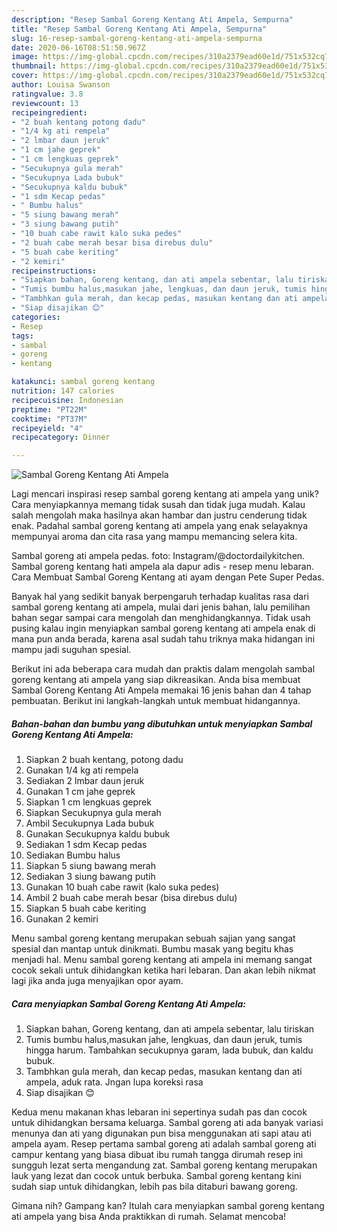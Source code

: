 ```yaml
---
description: "Resep Sambal Goreng Kentang Ati Ampela, Sempurna"
title: "Resep Sambal Goreng Kentang Ati Ampela, Sempurna"
slug: 16-resep-sambal-goreng-kentang-ati-ampela-sempurna
date: 2020-06-16T08:51:50.967Z
image: https://img-global.cpcdn.com/recipes/310a2379ead60e1d/751x532cq70/sambal-goreng-kentang-ati-ampela-foto-resep-utama.jpg
thumbnail: https://img-global.cpcdn.com/recipes/310a2379ead60e1d/751x532cq70/sambal-goreng-kentang-ati-ampela-foto-resep-utama.jpg
cover: https://img-global.cpcdn.com/recipes/310a2379ead60e1d/751x532cq70/sambal-goreng-kentang-ati-ampela-foto-resep-utama.jpg
author: Louisa Swanson
ratingvalue: 3.8
reviewcount: 13
recipeingredient:
- "2 buah kentang potong dadu"
- "1/4 kg ati rempela"
- "2 lmbar daun jeruk"
- "1 cm jahe geprek"
- "1 cm lengkuas geprek"
- "Secukupnya gula merah"
- "Secukupnya Lada bubuk"
- "Secukupnya kaldu bubuk"
- "1 sdm Kecap pedas"
- " Bumbu halus"
- "5 siung bawang merah"
- "3 siung bawang putih"
- "10 buah cabe rawit kalo suka pedes"
- "2 buah cabe merah besar bisa direbus dulu"
- "5 buah cabe keriting"
- "2 kemiri"
recipeinstructions:
- "Siapkan bahan, Goreng kentang, dan ati ampela sebentar, lalu tiriskan"
- "Tumis bumbu halus,masukan jahe, lengkuas, dan daun jeruk, tumis hingga harum. Tambahkan secukupnya garam, lada bubuk, dan kaldu bubuk."
- "Tambhkan gula merah, dan kecap pedas, masukan kentang dan ati ampela, aduk rata. Jngan lupa koreksi rasa"
- "Siap disajikan 😊"
categories:
- Resep
tags:
- sambal
- goreng
- kentang

katakunci: sambal goreng kentang 
nutrition: 147 calories
recipecuisine: Indonesian
preptime: "PT22M"
cooktime: "PT37M"
recipeyield: "4"
recipecategory: Dinner

---
```



![Sambal Goreng Kentang Ati Ampela](https://img-global.cpcdn.com/recipes/310a2379ead60e1d/751x532cq70/sambal-goreng-kentang-ati-ampela-foto-resep-utama.jpg)

Lagi mencari inspirasi resep sambal goreng kentang ati ampela yang unik? Cara menyiapkannya memang tidak susah dan tidak juga mudah. Kalau salah mengolah maka hasilnya akan hambar dan justru cenderung tidak enak. Padahal sambal goreng kentang ati ampela yang enak selayaknya mempunyai aroma dan cita rasa yang mampu memancing selera kita.

Sambal goreng ati ampela pedas. foto: Instagram/@doctordailykitchen. Sambal goreng kentang hati ampela ala dapur adis - resep menu lebaran. Cara Membuat Sambal Goreng Kentang ati ayam dengan Pete Super Pedas.

Banyak hal yang sedikit banyak berpengaruh terhadap kualitas rasa dari sambal goreng kentang ati ampela, mulai dari jenis bahan, lalu pemilihan bahan segar sampai cara mengolah dan menghidangkannya. Tidak usah pusing kalau ingin menyiapkan sambal goreng kentang ati ampela enak di mana pun anda berada, karena asal sudah tahu triknya maka hidangan ini mampu jadi suguhan spesial.


Berikut ini ada beberapa cara mudah dan praktis dalam mengolah sambal goreng kentang ati ampela yang siap dikreasikan. Anda bisa membuat Sambal Goreng Kentang Ati Ampela memakai 16 jenis bahan dan 4 tahap pembuatan. Berikut ini langkah-langkah untuk membuat hidangannya.

<!--inarticleads1-->

##### Bahan-bahan dan bumbu yang dibutuhkan untuk menyiapkan Sambal Goreng Kentang Ati Ampela:

1. Siapkan 2 buah kentang, potong dadu
1. Gunakan 1/4 kg ati rempela
1. Sediakan 2 lmbar daun jeruk
1. Gunakan 1 cm jahe geprek
1. Siapkan 1 cm lengkuas geprek
1. Siapkan Secukupnya gula merah
1. Ambil Secukupnya Lada bubuk
1. Gunakan Secukupnya kaldu bubuk
1. Sediakan 1 sdm Kecap pedas
1. Sediakan  Bumbu halus
1. Siapkan 5 siung bawang merah
1. Sediakan 3 siung bawang putih
1. Gunakan 10 buah cabe rawit (kalo suka pedes)
1. Ambil 2 buah cabe merah besar (bisa direbus dulu)
1. Siapkan 5 buah cabe keriting
1. Gunakan 2 kemiri


Menu sambal goreng kentang merupakan sebuah sajian yang sangat spesial dan mantap untuk dinikmati. Bumbu masak yang begitu khas menjadi hal. Menu sambal goreng kentang ati ampela ini memang sangat cocok sekali untuk dihidangkan ketika hari lebaran. Dan akan lebih nikmat lagi jika anda juga menyajikan opor ayam. 

<!--inarticleads2-->

##### Cara menyiapkan Sambal Goreng Kentang Ati Ampela:

1. Siapkan bahan, Goreng kentang, dan ati ampela sebentar, lalu tiriskan
1. Tumis bumbu halus,masukan jahe, lengkuas, dan daun jeruk, tumis hingga harum. Tambahkan secukupnya garam, lada bubuk, dan kaldu bubuk.
1. Tambhkan gula merah, dan kecap pedas, masukan kentang dan ati ampela, aduk rata. Jngan lupa koreksi rasa
1. Siap disajikan 😊


Kedua menu makanan khas lebaran ini sepertinya sudah pas dan cocok untuk dihidangkan bersama keluarga. Sambal goreng ati ada banyak variasi menunya dan ati yang digunakan pun bisa menggunakan ati sapi atau ati ampela ayam. Resep pertama sambal goreng ati adalah sambal goreng ati campur kentang yang biasa dibuat ibu rumah tangga dirumah resep ini sungguh lezat serta mengandung zat. Sambal goreng kentang merupakan lauk yang lezat dan cocok untuk berbuka. Sambal goreng kentang kini sudah siap untuk dihidangkan, lebih pas bila ditaburi bawang goreng. 

Gimana nih? Gampang kan? Itulah cara menyiapkan sambal goreng kentang ati ampela yang bisa Anda praktikkan di rumah. Selamat mencoba!

